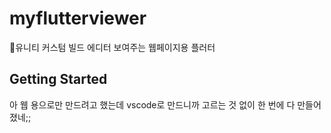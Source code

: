 # myflutterviewer

유니티 커스텀 빌드 에디터 보여주는 웹페이지용 플러터

## Getting Started

아 웹 용으로만 만드려고 했는데 vscode로 만드니까 고르는 것 없이 한 번에 다 만들어졌네;;
